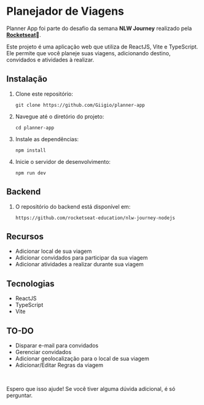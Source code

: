 <h1>Planejador de Viagens</h1>

<p>Planner App foi parte do desafio da semana <strong>NLW Journey</strong> realizado pela <strong><a href="https://github.com/rocketseat-education/" target="_blank">Rocketseat</a>🚀</strong>.</p>
<p>Este projeto é uma aplicação web que utiliza de ReactJS, Vite e TypeScript. Ele permite que você planeje suas viagens, adicionando destino, convidados e atividades à realizar.</p>

<h2>Instalação</h2>

<ol>
  <li>Clone este repositório:
    <pre><code>git clone https://github.com/Giigio/planner-app</code></pre>
  </li>
  <li>Navegue até o diretório do projeto:
    <pre><code>cd planner-app</code></pre>
  </li>
  <li>Instale as dependências:
    <pre><code>npm install</code></pre>
  </li>
  <li>Inicie o servidor de desenvolvimento:
    <pre><code>npm run dev</code></pre>
  </li>
</ol>

<h2>Backend</h2>
<ol>
  <li>O repositório do backend está disponível em:
    <pre><code>https://github.com/rocketseat-education/nlw-journey-nodejs</code></pre>
  </li>
</ol>

<h2>Recursos</h2>

<ul>
  <li>Adicionar local de sua viagem</li>
  <li>Adicionar convidados para participar da sua viagem</li>
  <li>Adicionar atividades a realizar durante sua viagem</li>
</ul>

<h2>Tecnologias</h2>

<ul>
  <li>ReactJS</li>
  <li>TypeScript</li>
  <li>Vite</li>
</ul>

<h2>TO-DO</h2>
<ul>
  <li>Disparar e-mail para convidados</li>
  <li>Gerenciar convidados</li>
  <li>Adicionar geolocalização para o local de sua viagem</li>
  <li>Adicionar/Editar Regras da viagem</li>
</ul>

</br>

<p>Espero que isso ajude! Se você tiver alguma dúvida adicional, é só perguntar.</p>
